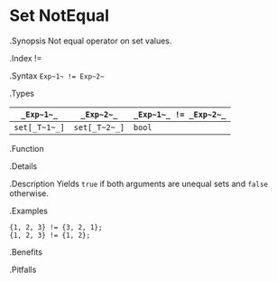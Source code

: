 # Set NotEqual

.Synopsis
Not equal operator on set values.

.Index
!=

.Syntax
`Exp~1~ != Exp~2~`

.Types


| `_Exp~1~_`    |  `_Exp~2~_`    | `_Exp~1~_ != _Exp~2~_`  |
| --- | --- | --- |
| `set[_T~1~_]` |  `set[_T~2~_]` | `bool`                |


.Function

.Details

.Description
Yields `true` if both arguments are unequal sets and `false` otherwise.

.Examples
```rascal-shell
{1, 2, 3} != {3, 2, 1};
{1, 2, 3} != {1, 2};
```

.Benefits

.Pitfalls

